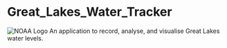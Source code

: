 # Great_Lakes_Water_Tracker
![NOAA Logo](data:image/png;base64,iVBORw0KGgoAAAANSUhEUgAAAOEA…fkFLIZAh2tDvC+n8cjv8DbbAojLSMq+cAAAAASUVORK5CYII=)
An application to record, analyse, and visualise Great Lakes water levels. 
